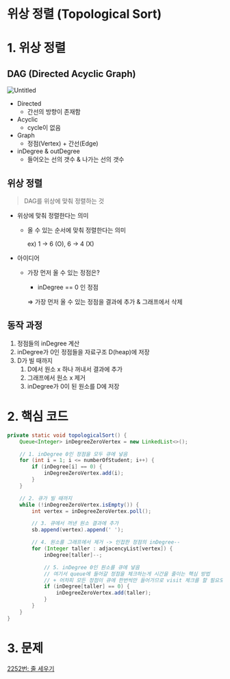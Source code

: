 # 위상 정렬 (Topological Sort)

# 1. 위상 정렬

## DAG (Directed Acyclic Graph)

![Untitled](https://user-images.githubusercontent.com/87421893/173366758-3a8bf0c4-95e5-454d-8544-e194fcd2f6e3.png)


- Directed
    - 간선의 방향이 존재함
- Acyclic
    - cycle이 없음
- Graph
    - 정점(Vertex) + 간선(Edge)
- inDegree & outDegree
    - 들어오는 선의 갯수 & 나가는 선의 갯수

## 위상 정렬

> DAG를 위상에 맞춰 정렬하는 것
>
- 위상에 맞춰 정렬한다는 의미
    - 올 수 있는 순서에 맞춰 정렬한다는 의미

      ex) 1 → 6 (O), 6 → 4 (X)

- 아이디어
    - 가장 먼저 올 수 있는 정점은?
        - inDegree == 0 인 정점

      ⇒ 가장 먼저 올 수 있는 정점을 결과에 추가 & 그래프에서 삭제


## 동작 과정

1. 정점들의 inDegree 계산
2. inDegree가 0인 정점들을 자료구조 D(heap)에 저장
3. D가 빌 때까지
    1. D에서 원소 x 하나 꺼내서 결과에 추가
    2. 그래프에서 원소 x 제거
    3. inDegree가 0이 된 원소를 D에 저장

# 2. 핵심 코드

```java
private static void topologicalSort() {
    Queue<Integer> inDegreeZeroVertex = new LinkedList<>();

    // 1. inDegree 0인 정점을 모두 큐에 넣음
    for (int i = 1; i <= numberOfStudent; i++) {
        if (inDegree[i] == 0) {
            inDegreeZeroVertex.add(i);
        }
    }

    // 2. 큐가 빌 때까지
    while (!inDegreeZeroVertex.isEmpty()) {
        int vertex = inDegreeZeroVertex.poll();

        // 3. 큐에서 꺼낸 원소 결과에 추가
        sb.append(vertex).append(' ');

        // 4. 원소를 그래프에서 제거 -> 인접한 정점의 inDegree--
        for (Integer taller : adjacencyList[vertex]) {
            inDegree[taller]--;

            // 5. inDegree 0인 원소를 큐에 넣음
            // 여기서 queue에 들어갈 정점을 체크하는게 시간을 줄이는 핵심 방법
            // + 어차피 모든 정점이 큐에 한번씩만 들어가므로 visit 체크를 할 필요도 없음
            if (inDegree[taller] == 0) {
                inDegreeZeroVertex.add(taller);
            }
        }
    }
}
```

# 3. 문제

[2252번: 줄 세우기](%E1%84%8B%E1%85%B1%E1%84%89%E1%85%A1%E1%86%BC%20%E1%84%8C%E1%85%A5%E1%86%BC%E1%84%85%E1%85%A7%E1%86%AF%20(Topological%20Sort)%2052682d9d790e4db88668dc69304d1b82/2252%E1%84%87%E1%85%A5%E1%86%AB%20%E1%84%8C%E1%85%AE%E1%86%AF%20%E1%84%89%E1%85%A6%E1%84%8B%E1%85%AE%E1%84%80%E1%85%B5%20e04424cc10ed495098373972336759a1.md)
